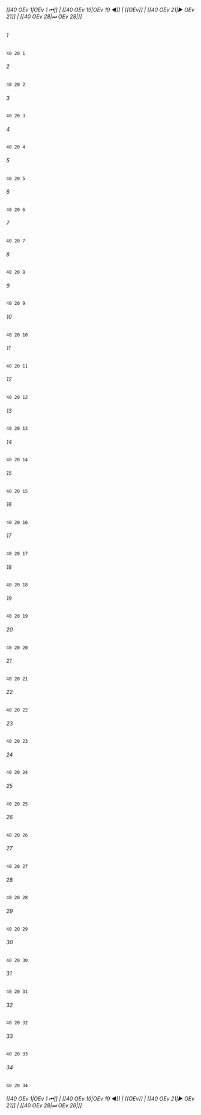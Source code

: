 
###### [[40 OEv 1|OEv 1 ⏮]] | [[40 OEv 19|OEv 19 ◀]] | [[OEv]] | [[40 OEv 21|▶ OEv 21]] | [[40 OEv 28|⏭ OEv 28|]]

###### 1
``` verse
40 20 1 
```
###### 2
``` verse
40 20 2 
```
###### 3
``` verse
40 20 3 
```
###### 4
``` verse
40 20 4 
```
###### 5
``` verse
40 20 5 
```
###### 6
``` verse
40 20 6 
```
###### 7
``` verse
40 20 7 
```
###### 8
``` verse
40 20 8 
```
###### 9
``` verse
40 20 9 
```
###### 10
``` verse
40 20 10 
```
###### 11
``` verse
40 20 11 
```
###### 12
``` verse
40 20 12 
```
###### 13
``` verse
40 20 13 
```
###### 14
``` verse
40 20 14 
```
###### 15
``` verse
40 20 15 
```
###### 16
``` verse
40 20 16 
```
###### 17
``` verse
40 20 17 
```
###### 18
``` verse
40 20 18 
```
###### 19
``` verse
40 20 19 
```
###### 20
``` verse
40 20 20 
```
###### 21
``` verse
40 20 21 
```
###### 22
``` verse
40 20 22 
```
###### 23
``` verse
40 20 23 
```
###### 24
``` verse
40 20 24 
```
###### 25
``` verse
40 20 25 
```
###### 26
``` verse
40 20 26 
```
###### 27
``` verse
40 20 27 
```
###### 28
``` verse
40 20 28 
```
###### 29
``` verse
40 20 29 
```
###### 30
``` verse
40 20 30 
```
###### 31
``` verse
40 20 31 
```
###### 32
``` verse
40 20 32 
```
###### 33
``` verse
40 20 33 
```
###### 34
``` verse
40 20 34 
```

###### [[40 OEv 1|OEv 1 ⏮]] | [[40 OEv 19|OEv 19 ◀]] | [[OEv]] | [[40 OEv 21|▶ OEv 21]] | [[40 OEv 28|⏭ OEv 28|]]

